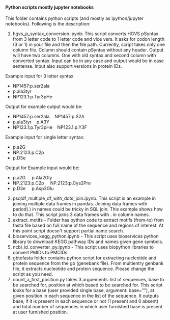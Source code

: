 #### Python scripts mostly jupyter notebooks

This folder contains python scripts (and mostly as ipython/jupyter notebooks). Following is the description:
1. hgvs_p_syntax_conversion.ipynb: This script converts HGVS pSyntax from 3 letter code to 1 letter code and vice vers. It asks for codon length (3 or 1) in your file and then the file path. Currently, script takes only one column file. Column should contain pSyntax without any header. Output will have two columns. One with old syntax and second column with converted syntax. Input can be in any case and output would be in case sentense. Input also support versions in protein IDs. 

Example input for 3 letter syntax

  + NP1457:p.ser2ala
  + p.ala3tyr
  + NP123.1:p.Tyr3pHe

Output for example output would be:

  + NP1457:p.ser2ala&nbsp;&nbsp;&nbsp;&nbsp;NP1457:p.S2A
  + p.ala3tyr&nbsp;&nbsp;&nbsp;&nbsp;p.A3Y
  + NP123.1:p.Tyr3pHe&nbsp;&nbsp;&nbsp;&nbsp;NP123.1:p.Y3F

Example input for single letter syntax:
  + p.a2G
  + NP.2123:p.C2p
  + p.D3e

Output for Example input would be:
  + p.a2G	&nbsp;&nbsp;&nbsp;&nbsp;p.Ala2Gly
  + NP.2123:p.C2p	&nbsp;&nbsp;&nbsp;&nbsp;NP.2123:p.Cys2Pro
  + p.D3e&nbsp;&nbsp;&nbsp;&nbsp;	p.Asp3Glu

2. psqldf_multiple_df_with_dots_join.ipynb. This script is an example in joining multiple data frames in pandas. Joining data frames with period(.) in names could be tricky in SQL join. This example shows how to do that. This script joins 3 data frames with . in column names. 
3. extract_motifs - Folder has python code to extract motifs (from-to) from fasta file based on full name of the sequence and regions of interest. At this point script doesn't support partial name search.
4. bioservices_kegg_python.ipynb - This script uses bioservices python library to download KEGG pathway IDs and names given gene symbols.
5. ncbi_id_converter_py.ipynb - This script uses biopython libraries to convert PMIDs to PMCIDs.
6. gbtofasta folder contains python script for extracting nucleotide and protein sequence from the gb (genebank file). From multientry genbank file, it extracts nucleotide and protein sequence. Please change the script as you need.
7. count_a_first_position.py takes 3 arguements: list of sequences, base to be searched for, position at which based to be searched for. This script looks for a base (user provided single base, argument: base=""), at given position in each sequence in the list of the sequence. It outputs base, if it is present in each sequence or not (1 present and 0 absent) and total number of sequences in which user furnished base is present at user furnished position.
